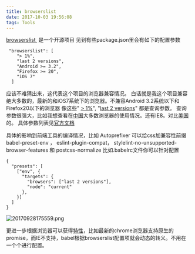 ```yaml
---
title: browserslist
date: 2017-10-03 19:56:08
tags: Tools
---
```


[browserslist ](https://github.com/ai/browserslist) 是一个开源项目
见到有些package.json里会有如下的配置参数
```
 "browserslist": [
    "> 1%",
    "last 2 versions",
    "Android >= 3.2", 
    "Firefox >= 20", 
    "iOS 7"
  ]
```
应该不难猜出来，这代表这个项目的浏览器兼容情况。
白话就是我这个项目兼容绝大多数的，最新的和iOS7系统下的浏览器。不兼容Android 3.2系统以下和Firefox20以下的浏览器
像这些" [> 1%](http://browserl.ist/?q=%3E+1%25)", "[last 2 versions](http://browserl.ist/?q=last+2+versions)" 都是查询参数。
查询参数很强大，比如我想查看在[中国](http://browserl.ist/?q=%3E+1%25+in+CN)大多数浏览器的使用情况。还有IE8。对比[美国](http://browserl.ist/?q=%3E+1%25+in+US)的。
具体参数列表见[官方文档](https://github.com/ai/browserslist#queries)

具体的影响到前端工具的编译情况，比如 Autoprefixer 可以给css加兼容性前缀
babel-preset-env ， eslint-plugin-compat， stylelint-no-unsupported-browser-features 和 postcss-normalize
比如.babelrc文件你可以针对配置
```
{
  "presets": [
    ["env", {
      "targets": {
        "browsers": ["last 2 versions"],
        "node": "current"
      },
    }]
  ]
}
```
![20170928175559.png](http://upload-images.jianshu.io/upload_images/71414-b9a44eafc7ed0e5a.png?imageMogr2/auto-orient/strip%7CimageView2/2/w/1240)

更进一步根据浏览器可以获得[特性](http://caniuse.com/)，比如最新的chrome浏览器支持原生的promise，而IE不支持，babel根据browserslist配置项就会动态的转义。不用在一个个进行配置。